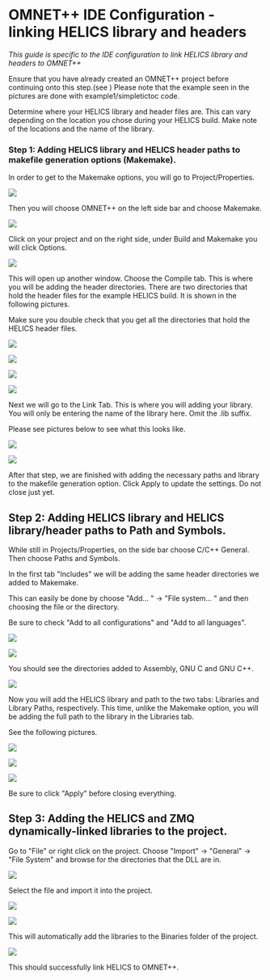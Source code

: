# OMNET++ IDE Configuration - linking HELICS library and headers

*This guide is specific to the IDE configuration to link HELICS library and headers to OMNET++*

Ensure that you have already created an OMNET++ project before continuing onto this step.(see )
Please note that the example seen in the pictures are done with example1/simpletictoc code.

Determine where your HELICS library and header files are. This can vary depending on the location you chose during your HELICS build.
Make note of the locations and the name of the library.

### Step 1: Adding HELICS library and HELICS header paths to makefile generation options (Makemake).

In order to get to the Makemake options, you will go to Project/Properties.

![](/config_guide/ide/demo-pictures/demo5.PNG)

Then you will choose OMNET++ on the left side bar and choose Makemake.

![](/config_guide/ide/demo-pictures/demo6.PNG)

Click on your project and on the right side, under Build and Makemake you will click Options.

![](/config_guide/ide/demo-pictures/demo7.PNG)

This will open up another window. Choose the Compile tab. This is where you will be adding the header directories.
There are two directories that hold the header files for the example HELICS build.
It is shown in the following pictures.

Make sure you double check that you get all the directories that hold the HELICS header files.

![](/config_guide/ide/demo-pictures/demo8.PNG)

![](/config_guide/ide/demo-pictures/demo9.PNG)

![](/config_guide/ide/demo-pictures/demo9_1.PNG)

![](/config_guide/ide/demo-pictures/demo9_2.PNG)

Next we will go to the Link Tab. This is where you will adding your library. You will only be entering the name of the library here. Omit the .lib suffix.

Please see pictures below to see what this looks like.

![](/config_guide/ide/demo-pictures/demo10.PNG)

![](/config_guide/ide/demo-pictures/demo11.PNG)

After that step, we are finished with adding the necessary paths and library to the makefile generation option. Click Apply to update the settings. Do not close just yet.

## Step 2: Adding HELICS library and HELICS library/header paths to Path and Symbols.

While still in Projects/Properties, on the side bar choose C/C++ General. Then choose Paths and Symbols.

In the first tab "Includes" we will be adding the same header directories we added to Makemake.

This can easily be done by choose
"Add... " -> "File system... " and then choosing the file or the directory.

Be sure to check "Add to all configurations" and "Add to all languages".

![](/config_guide/ide/demo-pictures/demo12.PNG)

![](/config_guide/ide/demo-pictures/demo12_1.PNG)

You should see the directories added to Assembly, GNU C and GNU C++.

![](/config_guide/ide/demo-pictures/demo12_2.PNG)

Now you will add the HELICS library and path to the two tabs: Libraries and Library Paths, respectively.
This time, unlike the Makemake option, you will be adding the full path to the library in the Libraries tab.

See the following pictures.

![](/config_guide/ide/demo-pictures/demo13.PNG)

![](/config_guide/ide/demo-pictures/demo14.PNG)

![](/config_guide/ide/demo-pictures/dem15.PNG)

Be sure to click "Apply" before closing everything.

## Step 3: Adding the HELICS and ZMQ dynamically-linked libraries to the project.

Go to "File" or right click on the project. Choose "Import" -> "General" -> "File System" and browse for the directories that the DLL are in.

![](/config_guide/ide/demo-pictures/demo15.PNG)

Select the file and import it into the project.

![](/config_guide/ide/demo-pictures/demo16.PNG)

![](/config_guide/ide/demo-pictures/demo17.PNG)

This will automatically add the libraries to the Binaries folder of the project.

![](/config_guide/ide/demo-pictures/demo18.PNG)

This should successfully link HELICS to OMNET++.
